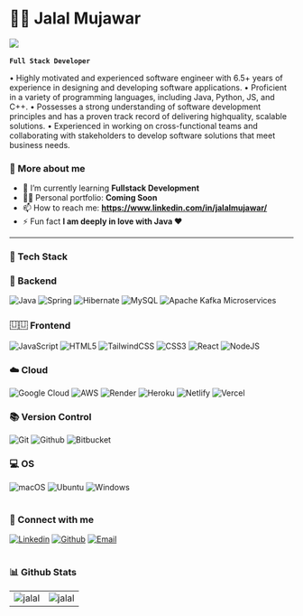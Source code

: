 # 🏄‍♂️ Jalal Mujawar
![](https://komarev.com/ghpvc/?username=jalalm07&label=🍨_Nice_To_Meet_U!_You+are+my+visitor+No.)


**`Full Stack Developer`** 
 

• Highly motivated and experienced software engineer with 6.5+ years of experience in designing and developing software
applications.
• Proficient in a variety of programming languages, including Java, Python, JS, and C++.
• Possesses a strong understanding of software development principles and has a proven track record of delivering highquality,
scalable solutions.
• Experienced in working on cross-functional teams and collaborating with stakeholders to develop software solutions that
meet business needs.

### 🚀 More about me

- 🌱 I’m currently learning **Fullstack Development**
- 👨‍💻 Personal portfolio: **Coming Soon**
- 📫 How to reach me: **https://www.linkedin.com/in/jalalmujawar/**
- ⚡ Fun fact **I am deeply in love with Java ❤️**

---

### 🧰 Tech Stack

### 🔧 Backend
![Java](https://img.shields.io/badge/java-%23ED8B00.svg?style=for-the-badge&logo=openjdk&logoColor=white)
![Spring](https://img.shields.io/badge/spring-%236DB33F.svg?style=for-the-badge&logo=spring&logoColor=white)
![Hibernate](https://img.shields.io/badge/Hibernate-59666C?style=for-the-badge&logo=Hibernate&logoColor=white)
![MySQL](https://img.shields.io/badge/mysql-4479A1.svg?style=for-the-badge&logo=mysql&logoColor=white)
![Apache Kafka](https://img.shields.io/badge/Apache%20Kafka-000?style=for-the-badge&logo=apachekafka)
Microservices


### ⿶⿶ Frontend
![JavaScript](https://img.shields.io/badge/javascript-%23323330.svg?style=for-the-badge&logo=javascript&logoColor=%23F7DF1E)
![HTML5](https://img.shields.io/badge/html5-%23E34F26.svg?style=for-the-badge&logo=html5&logoColor=white)
![TailwindCSS](https://img.shields.io/badge/tailwindcss-%2338B2AC.svg?style=for-the-badge&logo=tailwind-css&logoColor=white)
![CSS3](https://img.shields.io/badge/css3-%231572B6.svg?style=for-the-badge&logo=css3&logoColor=white)
![React](https://img.shields.io/badge/react-%2320232a.svg?style=for-the-badge&logo=react&logoColor=%2361DAFB)
![NodeJS](https://img.shields.io/badge/node.js-6DA55F?style=for-the-badge&logo=node.js&logoColor=white)

### ☁️ Cloud

![Google Cloud](https://img.shields.io/badge/GoogleCloud-%234285F4.svg?style=for-the-badge&logo=google-cloud&logoColor=white)
![AWS](https://img.shields.io/badge/AWS-%23FF9900.svg?style=for-the-badge&logo=amazon-aws&logoColor=white)
![Render](https://img.shields.io/badge/Render-46E3B7?style=for-the-badge&logo=render&logoColor=white)
![Heroku](https://img.shields.io/badge/heroku-%23430098.svg?style=for-the-badge&logo=heroku&logoColor=white)
![Netlify](https://img.shields.io/badge/netlify-%23CC0000.svg?style=for-the-badge&logo=netlify&logoColor=white)
![Vercel](https://img.shields.io/badge/vercel-%23000000.svg?style=for-the-badge&logo=vercel&logoColor=white)
<br/>

### 📚 Version Control

![Git](https://img.shields.io/badge/GIT-E44C30?style=for-the-badge&logo=git&logoColor=white)
![Github](https://img.shields.io/badge/github-black.svg?style=for-the-badge&logo=github&logoColor=white)
![Bitbucket](https://img.shields.io/badge/bitbucket-%230A0FFF.svg?style=for-the-badge&logo=bitbucket&logoColor=white)
<br/>

### 💻 OS
![macOS](https://img.shields.io/badge/mac%20os-000000?style=for-the-badge&logo=macos&logoColor=F0F0F0)
![Ubuntu](https://img.shields.io/badge/Ubuntu-E95420?style=for-the-badge&logo=ubuntu&logoColor=white)
![Windows](https://img.shields.io/badge/Windows-0078D6?style=for-the-badge&logo=windows&logoColor=white)
<br/>

#

### 🔗 Connect with me

[![Linkedin](https://img.shields.io/badge/linked%20in-blue.svg?style=for-the-badge&logo=linkedin&logoColor=white)](https://www.linkedin.com/in/jalalmujawar/)
[![Github](https://img.shields.io/badge/github-black.svg?style=for-the-badge&logo=github&logoColor=white)](https://github.com/jalalm07)
[![Email](https://img.shields.io/badge/email-red.svg?style=for-the-badge&logo=gmail&logoColor=white)](mailto:j.mujawar257@gmail.com)

#

### 📊 Github Stats

<table>
  <tr>
    <td><img src="https://github-readme-stats.vercel.app/api?username=jalalm07&show_icons=true&locale=en&theme=highcontrast&hide_border=true" alt="jalal" /></td>
    <td><img src="https://github-readme-stats.vercel.app/api/top-langs?username=jalalm07&show_icons=true&locale=en&layout=compact&theme=highcontrast&hide_border=true" alt="jalal" /></td
  </tr>
</table>

#
